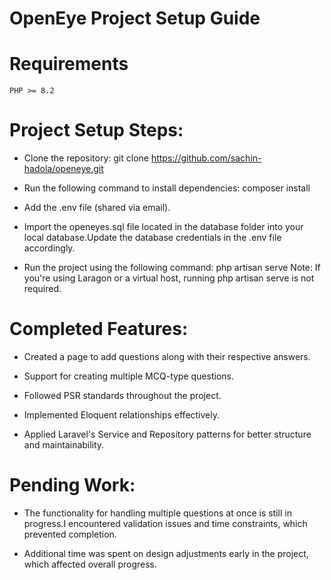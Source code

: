 # OpenEye Project Setup Guide
# Requirements

    PHP >= 8.2

# Project Setup Steps:

-    Clone the repository:
     git clone https://github.com/sachin-hadola/openeye.git
 
-    Run the following command to install dependencies:
     composer install

-    Add the .env file (shared via email).

-    Import the openeyes.sql file located in the database folder into your local database.Update the database credentials in the .env file accordingly.

-    Run the project using the following command:
     php artisan serve
     Note: If you're using Laragon or a virtual host, running php artisan serve is not required.

# Completed Features:

-    Created a page to add questions along with their respective answers.

-    Support for creating multiple MCQ-type questions.

-    Followed PSR standards throughout the project.

-    Implemented Eloquent relationships effectively.

-    Applied Laravel's Service and Repository patterns for better structure and maintainability.

# Pending Work:

-    The functionality for handling multiple questions at once is still in progress.I encountered validation issues and time constraints, which prevented completion.

-    Additional time was spent on design adjustments early in the project, which affected overall progress.